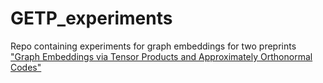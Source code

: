 # GETP_experiments
Repo containing experiments for graph embeddings for two preprints ["Graph Embeddings via Tensor Products and Approximately Orthonormal Codes"](https://arxiv.org/abs/2208.10917)
